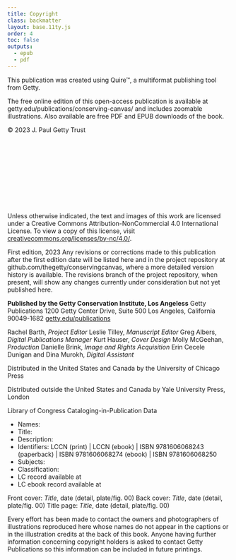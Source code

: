 ```yaml
---
title: Copyright
class: backmatter
layout: base.11ty.js
order: 4
toc: false
outputs:
  - epub
  - pdf
---
```


This publication was created using Quire™, a multiformat publishing tool from Getty.

The free online edition of this open-access publication is available at getty.edu/publications/conserving-canvas/ and includes zoomable illustrations. Also available are free PDF and EPUB downloads of the book.

© 2023 J. Paul Getty Trust

<svg class="quire-copyright__icon">
<switch>
  <use xlink:href="#cc"></use>
</switch>
<switch>
  <use xlink:href="#cc-by"></use>
</switch>
<switch>
  <use xlink:href="#cc-by-nc"></use>
  <foreignObject width="135" height="30">
      <img src="../img/icons/cc-by-nc.png" alt="CC BY-NC" />
  </foreignObject>
</switch>
</svg>

Unless otherwise indicated, the text and images of this work are licensed under a Creative Commons Attribution-NonCommercial 4.0 International License. To view a copy of this license, visit [creativecommons.org/licenses/by-nc/4.0/](https://creativecommons.org/licenses/by-nc/4.0/).

First edition, 2023
Any revisions or corrections made to this publication after the first edition date will be listed here and in the project repository at github.com/thegetty/conservingcanvas, where a more detailed version history is available. The revisions branch of the project repository, when present, will show any changes currently under consideration but not yet published here.

**Published by the Getty Conservation Institute, Los Angeless**
Getty Publications
1200 Getty Center Drive, Suite 500
Los Angeles, California 90049-1682
[getty.edu/publications](http://www.getty.edu/publications/)

Rachel Barth, *Project Editor*
Leslie Tilley, *Manuscript Editor*
Greg Albers, *Digital Publications Manager*
Kurt Hauser, *Cover Design*
Molly McGeehan, *Production*
Danielle Brink, *Image and Rights Acquisition*
Erin Cecele Dunigan and Dina Murokh, *Digital Assistant*

Distributed in the United States and Canada by the University of Chicago Press

Distributed outside the United States and Canada by Yale University Press, London

<div class="cip-data">

Library of Congress Cataloging-in-Publication Data

- Names:
- Title:
- Description:
- Identifiers: LCCN  (print) | LCCN (ebook) | ISBN
   9781606068243 (paperback) | ISBN 9781606068274 (ebook) | ISBN
   9781606068250
- Subjects:
- Classification:
- LC record available at
- LC ebook record available at

</div>

Front cover: *Title*, date (detail, plate/fig. 00)
Back cover: *Title*, date (detail, plate/fig. 00)
Title page: *Title*, date (detail, plate/fig. 00)

Every effort has been made to contact the owners and photographers of illustrations reproduced here whose names do not appear in the captions or in the illustration credits at the back of this book. Anyone having further information concerning copyright holders is asked to contact Getty Publications so this information can be included in future printings.
